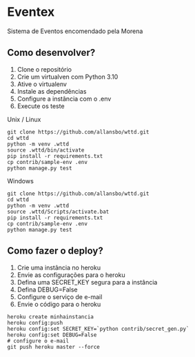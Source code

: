 # Eventex

Sistema de Eventos encomendado pela Morena

## Como desenvolver?
1. Clone o repositório
2. Crie um virtualven com Python 3.10
3. Ative o virtualenv
4. Instale as dependências
5. Configure a instância com o .env
6. Execute os teste

Unix / Linux
```console
git clone https://github.com/allansbo/wttd.git
cd wttd
python -m venv .wttd
source .wttd/bin/activate
pip install -r requirements.txt
cp contrib/sample-env .env
python manage.py test
```

Windows
```console
git clone https://github.com/allansbo/wttd.git
cd wttd
python -m venv .wttd
source .wttd/Scripts/activate.bat
pip install -r requirements.txt
cp contrib/sample-env .env
python manage.py test
```

## Como fazer o deploy?
1. Crie uma instância no heroku
2. Envie as configurações para o heroku
3. Defina uma SECRET_KEY segura para a instância
4. Defina DEBUG=False
5. Configure o serviço de e-mail
6. Envie o código para o heroku

```console
heroku create minhainstancia
heroku config:push
heroku config:set SECRET_KEY=`python contrib/secret_gen.py`
heroku config:set DEBUG=False
# configure o e-mail
git push heroku master --force
```